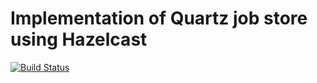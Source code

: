 Implementation of Quartz job store using Hazelcast 
=========


[![Build Status](https://ameausoone.ci.cloudbees.com/buildStatus/icon?job=Quartz-HazelcastJobStore_CIJob)](https://ameausoone.ci.cloudbees.com/job/Quartz-HazelcastJobStore_CIJob/)

